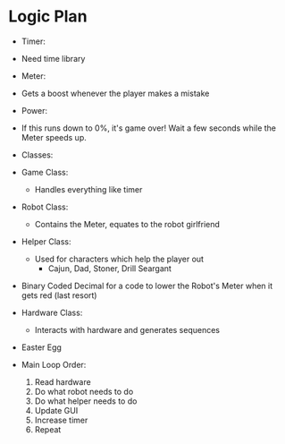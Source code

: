 # Logic Plan

 - Timer:
  - Need time library

 - Meter:
  - Gets a boost whenever the player makes a mistake

 - Power:
  - If this runs down to 0%, it's game over! Wait a few seconds while the Meter speeds up.

 - Classes:
  - Game Class:
	- Handles everything like timer
 
  - Robot Class:
  	- Contains the Meter, equates to the robot girlfriend

  - Helper Class:
  	- Used for characters which help the player out
	  - Cajun, Dad, Stoner, Drill Seargant

 - Binary Coded Decimal for a code to lower the Robot's Meter when it gets red (last resort)

 - Hardware Class:
	- Interacts with hardware and generates sequences

- Easter Egg

- Main Loop Order:
  1) Read hardware
  2) Do what robot needs to do
  3) Do what helper needs to do
  4) Update GUI
  5) Increase timer
  6) Repeat